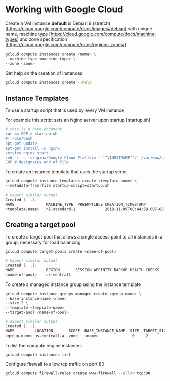 # Working with Google Cloud

Create a VM instance **default** is Debian 9 (stretch) [https://cloud.google.com/compute/docs/images#debian] with unique name, machine type [https://cloud.google.com/compute/docs/machine-types] and zone specification [https://cloud.google.com/compute/docs/regions-zones/]

```sh
gcloud compute instances create <name> \
--machine-type <machine-type> \
--zone <zone>
```

Get help on the creation of instances

```sh
gcloud compute instances create --help
```

## Instance Templates

To use a startup script that is used by every VM instance

For example this script sets an Nginx server upon startup [startup.sh]

```sh
# this is a here document 
cat << EOF > startup.sh
#! /bin/bash
apt-get update
apt-get install -y nginx
service nginx start
sed -i -- 's/nginx/Google Cloud Platform - '"\$HOSTNAME"'/' /var/www/html/index.nginx-debian.html
EOF # designates end of file
```

To create an instance template that uses the startup script

```sh
gcloud compute instance-templates create <template-name> \
--metadata-from-file startup-script=startup.sh

# expect similar output
Created [...].
NAME              MACHINE_TYPE  PREEMPTIBLE CREATION_TIMESTAMP
<template-name>   n1-standard-1             2018-11-09T08:44:59.007-08:00
```

## Creating a target pool

To create a target pool that allows a single access point to all instances in a group, necessary for load balancing

```sh
gcloud compute target-pools create <name-of-pool>

# expect similar output
Created [...].
NAME              REGION       SESSION_AFFINITY BACKUP HEALTH_CHECKS
<name-of-pool>    us-central1
```

To create a managed instance group using the instance template

```sh
gcloud compute instance-groups managed create <group-name> \
--base-instance-name <name>
--size 2 \
--template <template-name>
--target-pool <name-of-pool>

# expect similar output
Created [...].
NAME         LOCATION       SCOPE  BASE_INSTANCE_NAME  SIZE  TARGET_SIZE  INSTANCE_TEMPLATE  AUTOSCALED
<group-name> us-central1-a  zone   <name>               0     2           <template-name>    no
```

To list the compute engine instances

```sh
gcloud compute instances list
```

Configure firewall to allow tcp traffic on port 80

```sh
gcloud compute firewall-rules create www-firewall --allow tcp:80
```
